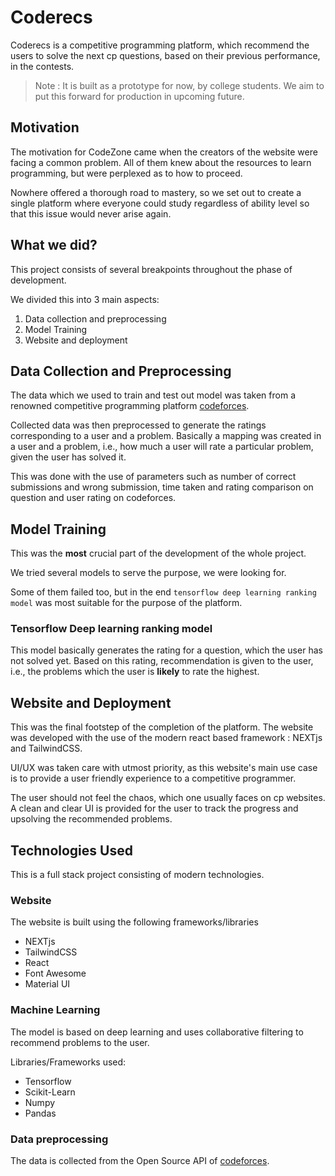 # Coderecs

Coderecs is a competitive programming platform, which recommend the users to solve the next cp questions, based on their previous performance, in the contests.

> Note : It is built as a prototype for now, by college students. We aim to put this forward for production in upcoming future.
## Motivation
The motivation for CodeZone came when the creators of the website were facing a common problem. All of them knew about the resources to learn programming, but were perplexed as to how to proceed.

Nowhere offered a thorough road to mastery, so we set out to create a single platform where everyone could study regardless of ability level so that this issue would never arise again.

## What we did?
This project consists of several breakpoints throughout the phase of development.

We divided this into 3 main aspects:
1. Data collection and preprocessing
2. Model Training
3. Website and deployment

## Data Collection and Preprocessing
The data which we used to train and test out model was taken from a renowned competitive programming platform [codeforces](https://codeforces.com/).

Collected data was then preprocessed to generate the ratings corresponding to a user and a problem. Basically a mapping was created in a user and a problem, i.e., how much a user will rate a particular problem, given the user has solved it. 

This was done with the use of parameters such as number of correct submissions and wrong submission, time taken and rating comparison on question and user rating on codeforces.

## Model Training

This was the **most** crucial part of the development of the whole project.

We tried several models to serve the purpose, we were looking for.

Some of them failed too, but in the end `tensorflow deep learning ranking model` was most suitable for the purpose of the platform.

### Tensorflow Deep learning ranking model
This model basically generates the rating for a question, which the user has not solved yet. Based on this rating, recommendation is given to the user, i.e., the problems which the user is __likely__ to rate the highest.

## Website and Deployment
This was the final footstep of the completion of the platform. The website was developed with the use of the modern react based framework : NEXTjs and TailwindCSS.

UI/UX was taken care with utmost priority, as this website's main use case is to provide a user friendly experience to a competitive programmer.

The user should not feel the chaos, which one usually faces on cp websites. A clean and clear UI is provided for the user to track the progress and upsolving the recommended problems.

## Technologies Used
This is a full stack project consisting of modern technologies.

### Website
The website is built using the following frameworks/libraries
+ NEXTjs 
+ TailwindCSS
+ React
+ Font Awesome
+ Material UI

### Machine Learning
The model is based on deep learning and uses collaborative filtering to recommend problems to the user.

Libraries/Frameworks used:
+ Tensorflow
+ Scikit-Learn
+ Numpy
+ Pandas

### Data preprocessing
The data is collected from the Open Source API of [codeforces](https://codeforces.com/apiHelp/methods).